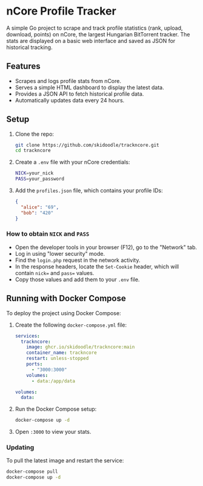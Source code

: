 # nCore Profile Tracker

A simple Go project to scrape and track profile statistics (rank, upload, download, points) on nCore, the largest Hungarian BitTorrent tracker. The stats are displayed on a basic web interface and saved as JSON for historical tracking.

## Features

- Scrapes and logs profile stats from nCore.
- Serves a simple HTML dashboard to display the latest data.
- Provides a JSON API to fetch historical profile data.
- Automatically updates data every 24 hours.

## Setup

1. Clone the repo:

    ```bash
    git clone https://github.com/skidoodle/trackncore.git
    cd trackncore
    ```

2. Create a `.env` file with your nCore credentials:

    ```bash
    NICK=your_nick
    PASS=your_password
    ```

3. Add the `profiles.json` file, which contains your profile IDs:

    ```json
    {
      "alice": "69",
      "bob": "420"
    }
    ```

### How to obtain `NICK` and `PASS`

- Open the developer tools in your browser (F12), go to the "Network" tab.
- Log in using "lower security" mode.
- Find the `login.php` request in the network activity.
- In the response headers, locate the `Set-Cookie` header, which will contain `nick=` and `pass=` values.
- Copy those values and add them to your `.env` file.

## Running with Docker Compose

To deploy the project using Docker Compose:

1. Create the following `docker-compose.yml` file:

    ```yaml
    services:
      trackncore:
        image: ghcr.io/skidoodle/trackncore:main
        container_name: trackncore
        restart: unless-stopped
        ports:
          - "3000:3000"
        volumes:
          - data:/app/data
    
    volumes:
      data:
    ```

2. Run the Docker Compose setup:

    ```bash
    docker-compose up -d
    ```

3. Open `:3000` to view your stats.

### Updating

To pull the latest image and restart the service:

```bash
docker-compose pull
docker-compose up -d
